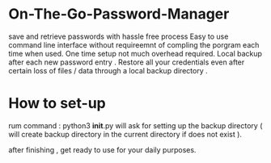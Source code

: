 # On-The-Go-Password-Manager 
  save and retrieve passwords with hassle free process
  Easy to use command line interface without requireemnt of compling the porgram each time when used.
  One time setup not much overhead required.
  Local backup after each new password entry .
  Restore all your credentials even after certain loss of files / data through a local backup directory .




  # How to set-up
  rum command :
    python3 __init__.py will ask for setting up the backup directory ( will create backup directory in the current directory if does not exist ).

  after finishing , get ready to use for your daily purposes.

  
